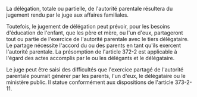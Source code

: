 La délégation, totale ou partielle, de l'autorité parentale résultera du jugement rendu par le juge aux affaires familiales.

Toutefois, le jugement de délégation peut prévoir, pour les besoins d'éducation de l'enfant, que les père et mère, ou l'un d'eux, partageront tout ou partie de l'exercice de l'autorité parentale avec le tiers délégataire. Le partage nécessite l'accord du ou des parents en tant qu'ils exercent l'autorité parentale. La présomption de l'article 372-2 est applicable à l'égard des actes accomplis par le ou les délégants et le délégataire.

Le juge peut être saisi des difficultés que l'exercice partagé de l'autorité parentale pourrait générer par les parents, l'un d'eux, le délégataire ou le ministère public. Il statue conformément aux dispositions de l'article 373-2-11.
